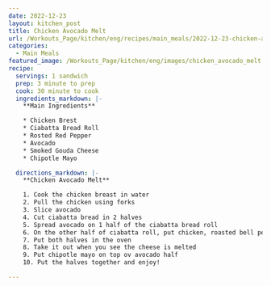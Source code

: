 ```yaml
---
date: 2022-12-23
layout: kitchen_post
title: Chicken Avocado Melt
url: /Workouts_Page/kitchen/eng/recipes/main_meals/2022-12-23-chicken-avocado-melt/
categories:
  - Main Meals
featured_image: /Workouts_Page/kitchen/eng/images/chicken_avocado_melt.png
recipe:
  servings: 1 sandwich
  prep: 3 minute to prep
  cook: 30 minute to cook
  ingredients_markdown: |-
    **Main Ingredients**

    * Chicken Brest
    * Ciabatta Bread Roll
    * Rosted Red Pepper
    * Avocado
    * Smoked Gouda Cheese
    * Chipotle Mayo

  directions_markdown: |-
    **Chicken Avocado Melt**

    1. Cook the chicken breast in water
    2. Pull the chicken using forks
    3. Slice avocado
    4. Cut ciabatta bread in 2 halves
    5. Spread avocado on 1 half of the ciabatta bread roll
    6. On the other half of ciabatta roll, put chicken, roasted bell peppers, and cheese
    7. Put both halves in the oven
    8. Take it out when you see the cheese is melted
    9. Put chipotle mayo on top ov avocado half
    10. Put the halves together and enjoy!

---
```


<!-- ![Meals](/treat-jekyll-template/images/chicken_avocado_melt.png) -->
